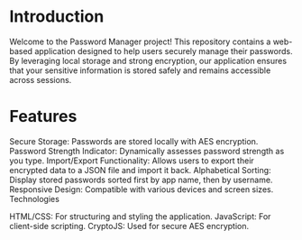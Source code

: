 # Introduction

Welcome to the Password Manager project! This repository contains a web-based application designed to help users securely manage their passwords. By leveraging local storage and strong encryption, our application ensures that your sensitive information is stored safely and remains accessible across sessions.

# Features

Secure Storage: Passwords are stored locally with AES encryption.
Password Strength Indicator: Dynamically assesses password strength as you type.
Import/Export Functionality: Allows users to export their encrypted data to a JSON file and import it back.
Alphabetical Sorting: Display stored passwords sorted first by app name, then by username.
Responsive Design: Compatible with various devices and screen sizes.
Technologies

HTML/CSS: For structuring and styling the application.
JavaScript: For client-side scripting.
CryptoJS: Used for secure AES encryption.
